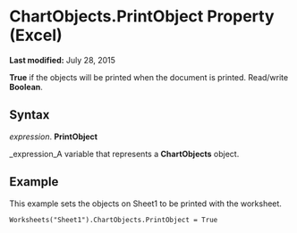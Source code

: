 
# ChartObjects.PrintObject Property (Excel)

 **Last modified:** July 28, 2015

 **True** if the objects will be printed when the document is printed. Read/write **Boolean**.

## Syntax

 _expression_. **PrintObject**

 _expression_A variable that represents a  **ChartObjects** object.


## Example

This example sets the objects on Sheet1 to be printed with the worksheet.


```
Worksheets("Sheet1").ChartObjects.PrintObject = True
```

